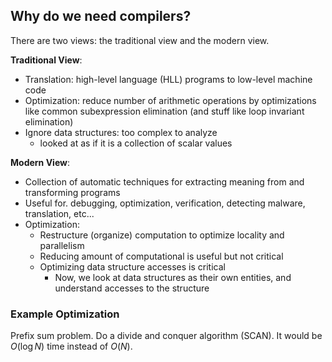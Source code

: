 ## Why do we need compilers?

There are two views: the traditional view and the modern view.

**Traditional View**:
- Translation: high-level language (HLL) programs to low-level machine code
- Optimization: reduce number of arithmetic operations by optimizations like common subexpression elimination (and stuff like loop invariant elimination)
- Ignore data structures: too complex to analyze
	- looked at as if it is a collection of scalar values

**Modern View**:
- Collection of automatic techniques for extracting meaning from and transforming programs
- Useful for. debugging, optimization, verification, detecting malware, translation, etc...
- Optimization:
	- Restructure (organize) computation to optimize locality and parallelism
	- Reducing amount of computational is useful but not critical
	- Optimizing data structure accesses is critical
		- Now, we look at data structures as their own entities, and understand accesses to the structure

### Example Optimization

Prefix sum problem. Do a divide and conquer algorithm (SCAN). It would be $O(\log N)$ time instead of $O(N)$.